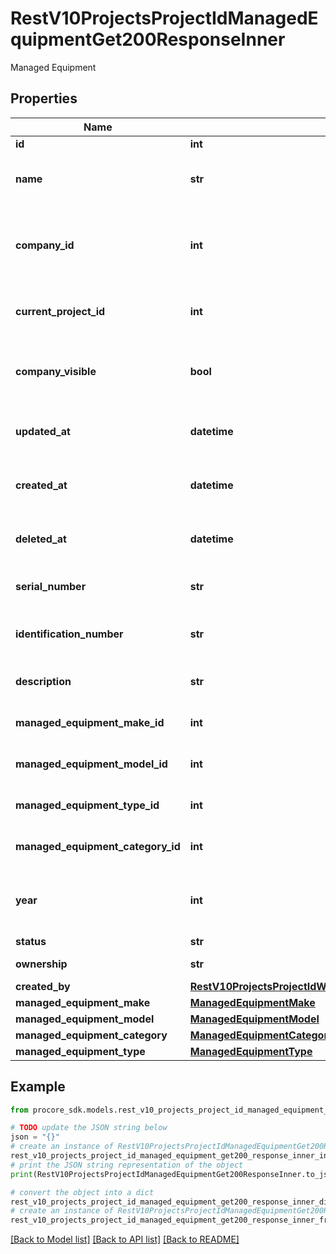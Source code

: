 # RestV10ProjectsProjectIdManagedEquipmentGet200ResponseInner

Managed Equipment

## Properties

Name | Type | Description | Notes
------------ | ------------- | ------------- | -------------
**id** | **int** | ID | [optional] 
**name** | **str** | The name of the install managed equipment | [optional] 
**company_id** | **int** | The Comapny ID the Managed Equipment was created with | [optional] 
**current_project_id** | **int** | Project ids the equipment is involved in | [optional] 
**company_visible** | **bool** | Is the equipment visible as a company equipment | [optional] 
**updated_at** | **datetime** | Date the managed equipment was updated | [optional] 
**created_at** | **datetime** | Date the managed equipment was created | [optional] 
**deleted_at** | **datetime** | Date the managed equipment was deleted | [optional] 
**serial_number** | **str** | Serial number of the equipment | [optional] 
**identification_number** | **str** | Identification number of the equipment | [optional] 
**description** | **str** | description of the equipment | [optional] 
**managed_equipment_make_id** | **int** | ID of the equipment make | [optional] 
**managed_equipment_model_id** | **int** | ID of the equipment model | [optional] 
**managed_equipment_type_id** | **int** | ID of the equipment type | [optional] 
**managed_equipment_category_id** | **int** | ID of the equipment category | [optional] 
**year** | **int** | Year the equipment was manufactured in | [optional] 
**status** | **str** | Status | [optional] 
**ownership** | **str** | The type of ownership | [optional] 
**created_by** | [**RestV10ProjectsProjectIdWorkLogsGet200ResponseInnerCreatedBy**](RestV10ProjectsProjectIdWorkLogsGet200ResponseInnerCreatedBy.md) |  | [optional] 
**managed_equipment_make** | [**ManagedEquipmentMake**](ManagedEquipmentMake.md) |  | [optional] 
**managed_equipment_model** | [**ManagedEquipmentModel**](ManagedEquipmentModel.md) |  | [optional] 
**managed_equipment_category** | [**ManagedEquipmentCategory**](ManagedEquipmentCategory.md) |  | [optional] 
**managed_equipment_type** | [**ManagedEquipmentType**](ManagedEquipmentType.md) |  | [optional] 

## Example

```python
from procore_sdk.models.rest_v10_projects_project_id_managed_equipment_get200_response_inner import RestV10ProjectsProjectIdManagedEquipmentGet200ResponseInner

# TODO update the JSON string below
json = "{}"
# create an instance of RestV10ProjectsProjectIdManagedEquipmentGet200ResponseInner from a JSON string
rest_v10_projects_project_id_managed_equipment_get200_response_inner_instance = RestV10ProjectsProjectIdManagedEquipmentGet200ResponseInner.from_json(json)
# print the JSON string representation of the object
print(RestV10ProjectsProjectIdManagedEquipmentGet200ResponseInner.to_json())

# convert the object into a dict
rest_v10_projects_project_id_managed_equipment_get200_response_inner_dict = rest_v10_projects_project_id_managed_equipment_get200_response_inner_instance.to_dict()
# create an instance of RestV10ProjectsProjectIdManagedEquipmentGet200ResponseInner from a dict
rest_v10_projects_project_id_managed_equipment_get200_response_inner_from_dict = RestV10ProjectsProjectIdManagedEquipmentGet200ResponseInner.from_dict(rest_v10_projects_project_id_managed_equipment_get200_response_inner_dict)
```
[[Back to Model list]](../README.md#documentation-for-models) [[Back to API list]](../README.md#documentation-for-api-endpoints) [[Back to README]](../README.md)


